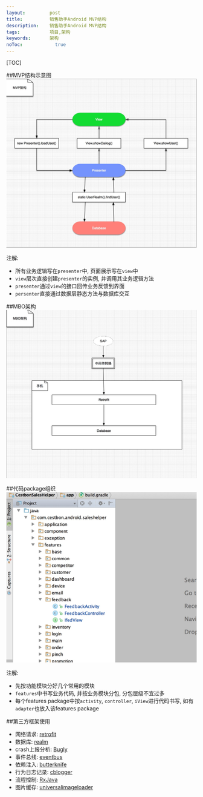 ```yaml
---
layout:         post
title:          销售助手Android MVP结构
description:    销售助手Android MVP结构
tags:           项目,架构
keywords:       架构
noToc: 			  true
---
```

[TOC]

##MVP结构示意图
![](/media/14695020872174.jpg)

注解:
* 所有业务逻辑写在`presenter`中, 页面展示写在`view`中
* `view`层次直接创建`presenter`的实例, 并调用其业务逻辑方法
* `presenter`通过`view`的接口回传业务反馈到界面
* `persenter`直接通过数据层静态方法与数据库交互


##MBO架构
![](/media/14695021005665.jpg)


##代码package组织
![](/media/14695027579001.jpg)

注解:
* 先按功能模块分好几个常用的模块
* `features`中书写业务代码, 并按业务模块分包, 分包层级不宜过多
* 每个features package中按`activity`, `controller`, `iView`进行代码书写, 如有`adapter`也放入该features package

##第三方框架使用
* 网络请求: [retrofit](http://square.github.io/retrofit/)
* 数据库: [realm](https://realm.io/cn/)
* crash上报分析: [Bugly](https://bugly.qq.com)
* 事件总线: [eventbus](https://github.com/greenrobot/EventBus)
* 依赖注入: [butterknife](http://jakewharton.github.io/butterknife/)
* 行为日志记录: [cblogger](https://github.com/kkooff114/CBLogger2)
* 流程控制: [RxJava](https://github.com/ReactiveX/RxJava)
* 图片缓存: [universalimageloader](https://github.com/nostra13/Android-Universal-Image-Loader)


